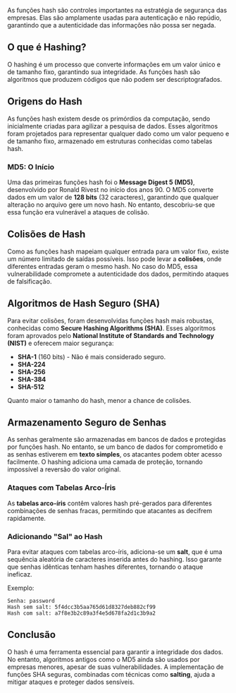 

As funções hash são controles importantes na estratégia de segurança das empresas. Elas são amplamente usadas para autenticação e não repúdio, garantindo que a autenticidade das informações não possa ser negada.

## O que é Hashing?

O hashing é um processo que converte informações em um valor único e de tamanho fixo, garantindo sua integridade. As funções hash são algoritmos que produzem códigos que não podem ser descriptografados.

## Origens do Hash

As funções hash existem desde os primórdios da computação, sendo inicialmente criadas para agilizar a pesquisa de dados. Esses algoritmos foram projetados para representar qualquer dado como um valor pequeno e de tamanho fixo, armazenado em estruturas conhecidas como tabelas hash.

### MD5: O Início

Uma das primeiras funções hash foi o **Message Digest 5 (MD5)**, desenvolvido por Ronald Rivest no início dos anos 90. O MD5 converte dados em um valor de **128 bits** (32 caracteres), garantindo que qualquer alteração no arquivo gere um novo hash. No entanto, descobriu-se que essa função era vulnerável a ataques de colisão.

## Colisões de Hash

Como as funções hash mapeiam qualquer entrada para um valor fixo, existe um número limitado de saídas possíveis. Isso pode levar a **colisões**, onde diferentes entradas geram o mesmo hash. No caso do MD5, essa vulnerabilidade compromete a autenticidade dos dados, permitindo ataques de falsificação.

## Algoritmos de Hash Seguro (SHA)

Para evitar colisões, foram desenvolvidas funções hash mais robustas, conhecidas como **Secure Hashing Algorithms (SHA)**. Esses algoritmos foram aprovados pelo **National Institute of Standards and Technology (NIST)** e oferecem maior segurança:

- **SHA-1** (160 bits) - Não é mais considerado seguro.
- **SHA-224**
- **SHA-256**
- **SHA-384**
- **SHA-512**

Quanto maior o tamanho do hash, menor a chance de colisões.

## Armazenamento Seguro de Senhas

As senhas geralmente são armazenadas em bancos de dados e protegidas por funções hash. No entanto, se um banco de dados for comprometido e as senhas estiverem em **texto simples**, os atacantes podem obter acesso facilmente. O hashing adiciona uma camada de proteção, tornando impossível a reversão do valor original.

### Ataques com Tabelas Arco-Íris

As **tabelas arco-íris** contêm valores hash pré-gerados para diferentes combinações de senhas fracas, permitindo que atacantes as decifrem rapidamente.

### Adicionando "Sal" ao Hash

Para evitar ataques com tabelas arco-íris, adiciona-se um **salt**, que é uma sequência aleatória de caracteres inserida antes do hashing. Isso garante que senhas idênticas tenham hashes diferentes, tornando o ataque ineficaz.

Exemplo:

```
Senha: password
Hash sem salt: 5f4dcc3b5aa765d61d8327deb882cf99
Hash com salt: a7f8e3b2c89a3f4e5d678fa2d1c3b9a2
```

## Conclusão

O hash é uma ferramenta essencial para garantir a integridade dos dados. No entanto, algoritmos antigos como o MD5 ainda são usados por empresas menores, apesar de suas vulnerabilidades. A implementação de funções SHA seguras, combinadas com técnicas como **salting**, ajuda a mitigar ataques e proteger dados sensíveis.